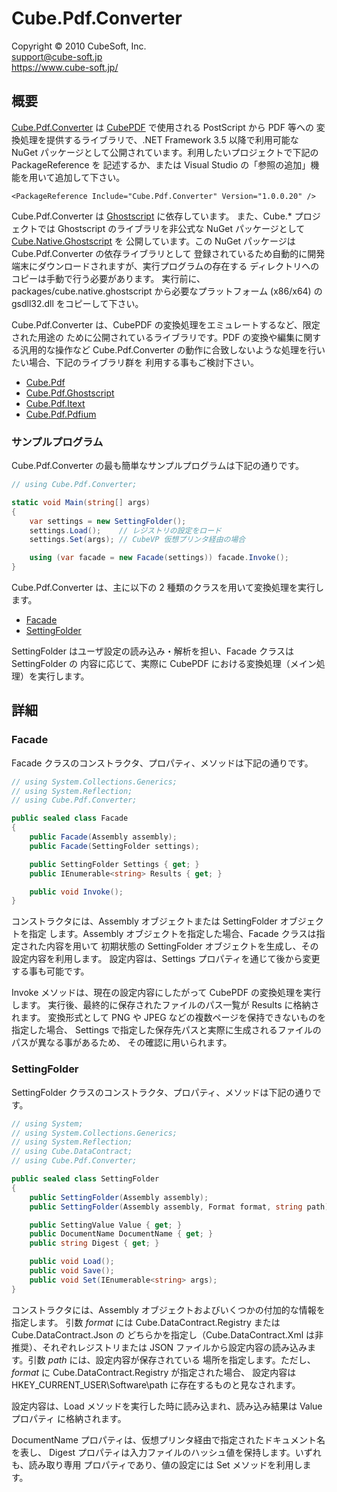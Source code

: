Cube.Pdf.Converter
====

Copyright © 2010 CubeSoft, Inc.  
support@cube-soft.jp  
https://www.cube-soft.jp/

## 概要

[Cube.Pdf.Converter](https://www.nuget.org/packages/Cube.Pdf.Converter/) は
[CubePDF](https://www.cube-soft.jp/cubepdf/) で使用される PostScript から PDF 等への
変換処理を提供するライブラリで、.NET Framework 3.5 以降で利用可能な NuGet
パッケージとして公開されています。利用したいプロジェクトで下記の PackageReference を
記述するか、または Visual Studio の「参照の追加」機能を用いて追加して下さい。

```
<PackageReference Include="Cube.Pdf.Converter" Version="1.0.0.20" />
```

Cube.Pdf.Converter は [Ghostscript](https://www.ghostscript.com/) に依存しています。
また、Cube.* プロジェクトでは Ghostscript のライブラリを非公式な NuGet パッケージとして
[Cube.Native.Ghostscript](https://www.nuget.org/packages/Cube.Native.Ghostscript) を
公開しています。この NuGet パッケージは Cube.Pdf.Converter の依存ライブラリとして
登録されているため自動的に開発端末にダウンロードされますが、実行プログラムの存在する
ディレクトリへのコピーは手動で行う必要があります。
実行前に、packages/cube.native.ghostscript から必要なプラットフォーム (x86/x64) の
gsdll32.dll をコピーして下さい。

Cube.Pdf.Converter は、CubePDF の変換処理をエミュレートするなど、限定された用途の
ために公開されているライブラリです。PDF の変換や編集に関する汎用的な操作など
Cube.Pdf.Converter の動作に合致しないような処理を行いたい場合、下記のライブラリ群を
利用する事もご検討下さい。

* [Cube.Pdf](https://www.nuget.org/packages/Cube.Pdf/)
* [Cube.Pdf.Ghostscript](https://www.nuget.org/packages/Cube.Pdf.Ghostscript/)
* [Cube.Pdf.Itext](https://www.nuget.org/packages/Cube.Pdf.Itext/)
* [Cube.Pdf.Pdfium](https://www.nuget.org/packages/Cube.Pdf.Pdfium/)

### サンプルプログラム

Cube.Pdf.Converter の最も簡単なサンプルプログラムは下記の通りです。

```cs
// using Cube.Pdf.Converter;

static void Main(string[] args)
{
    var settings = new SettingFolder();
    settings.Load();    // レジストリの設定をロード
    settings.Set(args); // CubeVP 仮想プリンタ経由の場合

    using (var facade = new Facade(settings)) facade.Invoke();
}
```

Cube.Pdf.Converter は、主に以下の 2 種類のクラスを用いて変換処理を実行します。

* [Facade](https://github.com/cube-soft/Cube.Pdf/blob/master/Applications/Converter/Core/Sources/Facade.cs)
* [SettingFolder](https://github.com/cube-soft/Cube.Pdf/blob/master/Applications/Converter/Core/Sources/SettingFolder.cs)

SettingFolder はユーザ設定の読み込み・解析を担い、Facade クラスは SettingFolder の
内容に応じて、実際に CubePDF における変換処理（メイン処理）を実行します。

## 詳細

### Facade

Facade クラスのコンストラクタ、プロパティ、メソッドは下記の通りです。

```cs
// using System.Collections.Generics;
// using System.Reflection;
// using Cube.Pdf.Converter;

public sealed class Facade
{
    public Facade(Assembly assembly);
    public Facade(SettingFolder settings);

    public SettingFolder Settings { get; }
    public IEnumerable<string> Results { get; }

    public void Invoke();
}
```

コンストラクタには、Assembly オブジェクトまたは SettingFolder オブジェクトを指定
します。Assembly オブジェクトを指定した場合、Facade クラスは指定された内容を用いて
初期状態の SettingFolder オブジェクトを生成し、その設定内容を利用します。
設定内容は、Settings プロパティを通じて後から変更する事も可能です。

Invoke メソッドは、現在の設定内容にしたがって CubePDF の変換処理を実行します。
実行後、最終的に保存されたファイルのパス一覧が Results に格納されます。
変換形式として PNG や JPEG などの複数ページを保持できないものを指定した場合、
Settings で指定した保存先パスと実際に生成されるファイルのパスが異なる事があるため、
その確認に用いられます。

### SettingFolder

SettingFolder クラスのコンストラクタ、プロパティ、メソッドは下記の通りです。

```cs
// using System;
// using System.Collections.Generics;
// using System.Reflection;
// using Cube.DataContract;
// using Cube.Pdf.Converter;

public sealed class SettingFolder
{
    public SettingFolder(Assembly assembly);
    public SettingFolder(Assembly assembly, Format format, string path);

    public SettingValue Value { get; }
    public DocumentName DocumentName { get; }
    public string Digest { get; }

    public void Load();
    public void Save();
    public void Set(IEnumerable<string> args);
}
```

コンストラクタには、Assembly オブジェクトおよびいくつかの付加的な情報を指定します。
引数 *format* には Cube.DataContract.Registry または Cube.DataContract.Json の
どちらかを指定し（Cube.DataContract.Xml は非推奨）、それぞれレジストリまたは JSON
ファイルから設定内容の読み込みます。引数 *path* には、設定内容が保存されている
場所を指定します。ただし、*format* に Cube.DataContract.Registry が指定された場合、
設定内容は HKEY_CURRENT_USER\Software\path に存在するものと見なされます。

設定内容は、Load メソッドを実行した時に読み込まれ、読み込み結果は Value プロパティ
に格納されます。

DocumentName プロパティは、仮想プリンタ経由で指定されたドキュメント名を表し、
Digest プロパティは入力ファイルのハッシュ値を保持します。いずれも、読み取り専用
プロパティであり、値の設定には Set メソッドを利用します。